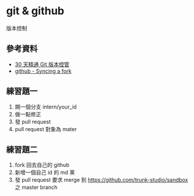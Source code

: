 # git & github

版本控制

## 參考資料

* [30 天精通 Git 版本控管](https://github.com/doggy8088/Learn-Git-in-30-days)
* [github - Syncing a fork](https://help.github.com/articles/syncing-a-fork/)


## 練習題一

1. 開一個分支 intern/your_id
2. 做一點修正
3. 發 pull request
4. pull request 對象為 mater

## 練習題二

1. fork 回去自己的 github
2. 新增一個自己 id 的 md 黨
3. 發 pull request 要求 merge 到 https://github.com/trunk-studio/sandbox 之 master branch
